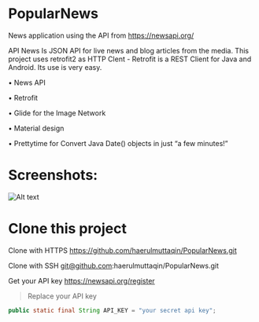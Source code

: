 # PopularNews
News application using the API from https://newsapi.org/

API News Is JSON API for live news and blog articles from the media.
This project uses retrofit2 as HTTP Clent - 
Retrofit is a REST Client for Java and Android. Its use is very easy.

• News API

• Retrofit

• Glide for the Image Network

• Material design

• Prettytime for Convert Java Date() objects in just “a few minutes!”

# Screenshots:

![Alt text](https://github.com/immu0001/Caffeine-Android-News-App/blob/master/Screenshot-NewsApp-Copy.png?raw=true "News API")

# Clone this project

Clone with HTTPS
https://github.com/haerulmuttaqin/PopularNews.git

Clone with SSH
git@github.com:haerulmuttaqin/PopularNews.git

Get your API key
https://newsapi.org/register

>Replace your API key
```java
public static final String API_KEY = "your secret api key";

```
